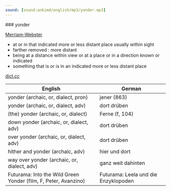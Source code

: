 ```yaml
---
sound: [sound:ankimd/english/mp3/yonder.mp3]
---
```


\### yonder

[Merriam-Webster](https://www.merriam-webster.com/dictionary/yonder)

- at or in that indicated more or less distant place usually within sight
- farther removed : more distant
- being at a distance within view or at a place or in a direction known or indicated
- something that is or is in an indicated more or less distant place

[dict.cc](https://www.dict.cc/yonder)

| English        | German       |
| -------------- | ------------ |
| yonder (archaic, or, dialect, pron) | jener (863) |
| yonder (archaic, or, dialect, adv) | dort drüben |
| (the) yonder (archaic, or, dialect) | Ferne (f, 104) |
| down yonder (archaic, or, dialect, adv) | dort drüben |
| over yonder (archaic, or, dialect, adv) | dort drüben |
| hither and yonder (archaic, adv) | hier und dort |
| way over yonder (archaic, or, dialect, adv) | ganz weit dahinten |
| Futurama: Into the Wild Green Yonder (film, F, Peter, Avanzino) | Futurama: Leela und die Enzyklopoden |
